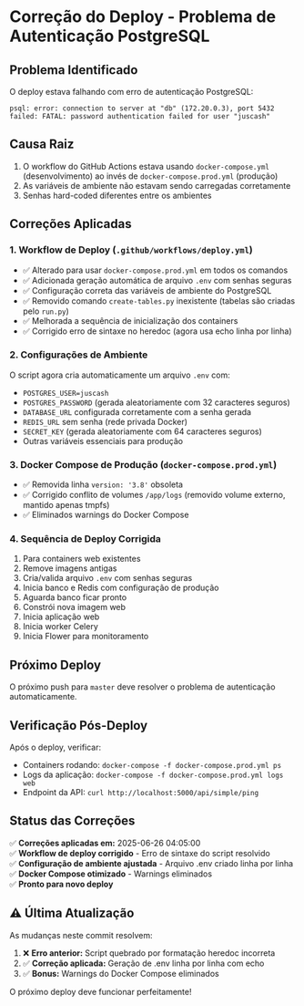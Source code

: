 # Correção do Deploy - Problema de Autenticação PostgreSQL

## Problema Identificado
O deploy estava falhando com erro de autenticação PostgreSQL:
```
psql: error: connection to server at "db" (172.20.0.3), port 5432 failed: FATAL: password authentication failed for user "juscash"
```

## Causa Raiz
1. O workflow do GitHub Actions estava usando `docker-compose.yml` (desenvolvimento) ao invés de `docker-compose.prod.yml` (produção)
2. As variáveis de ambiente não estavam sendo carregadas corretamente
3. Senhas hard-coded diferentes entre os ambientes

## Correções Aplicadas

### 1. Workflow de Deploy (`.github/workflows/deploy.yml`)
- ✅ Alterado para usar `docker-compose.prod.yml` em todos os comandos
- ✅ Adicionada geração automática de arquivo `.env` com senhas seguras
- ✅ Configuração correta das variáveis de ambiente do PostgreSQL
- ✅ Removido comando `create-tables.py` inexistente (tabelas são criadas pelo `run.py`)
- ✅ Melhorada a sequência de inicialização dos containers
- ✅ Corrigido erro de sintaxe no heredoc (agora usa echo linha por linha)

### 2. Configurações de Ambiente
O script agora cria automaticamente um arquivo `.env` com:
- `POSTGRES_USER=juscash`
- `POSTGRES_PASSWORD` (gerada aleatoriamente com 32 caracteres seguros)
- `DATABASE_URL` configurada corretamente com a senha gerada
- `REDIS_URL` sem senha (rede privada Docker)
- `SECRET_KEY` (gerada aleatoriamente com 64 caracteres seguros)
- Outras variáveis essenciais para produção

### 3. Docker Compose de Produção (`docker-compose.prod.yml`)
- ✅ Removida linha `version: '3.8'` obsoleta
- ✅ Corrigido conflito de volumes `/app/logs` (removido volume externo, mantido apenas tmpfs)
- ✅ Eliminados warnings do Docker Compose

### 4. Sequência de Deploy Corrigida
1. Para containers web existentes
2. Remove imagens antigas
3. Cria/valida arquivo `.env` com senhas seguras
4. Inicia banco e Redis com configuração de produção
5. Aguarda banco ficar pronto
6. Constrói nova imagem web
7. Inicia aplicação web
8. Inicia worker Celery
9. Inicia Flower para monitoramento

## Próximo Deploy
O próximo push para `master` deve resolver o problema de autenticação automaticamente.

## Verificação Pós-Deploy
Após o deploy, verificar:
- Containers rodando: `docker-compose -f docker-compose.prod.yml ps`
- Logs da aplicação: `docker-compose -f docker-compose.prod.yml logs web`
- Endpoint da API: `curl http://localhost:5000/api/simple/ping`

## Status das Correções
✅ **Correções aplicadas em:** 2025-06-26 04:05:00  
✅ **Workflow de deploy corrigido** - Erro de sintaxe do script resolvido  
✅ **Configuração de ambiente ajustada** - Arquivo .env criado linha por linha  
✅ **Docker Compose otimizado** - Warnings eliminados  
✅ **Pronto para novo deploy**  

## ⚠️ Última Atualização
As mudanças neste commit resolvem:
1. ❌ **Erro anterior:** Script quebrado por formatação heredoc incorreta
2. ✅ **Correção aplicada:** Geração de .env linha por linha com echo
3. ✅ **Bonus:** Warnings do Docker Compose eliminados

O próximo deploy deve funcionar perfeitamente! 